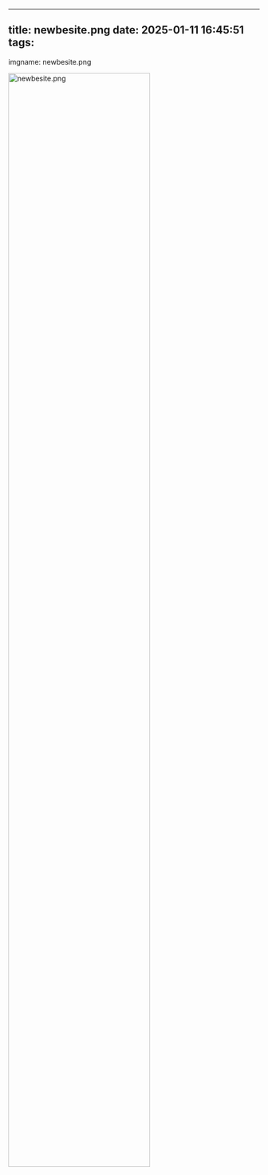 
---
title: newbesite.png
date: 2025-01-11 16:45:51
tags:
---
imgname: newbesite.png
<!--more-->
<img src='/images/newbesite.png' alt='newbesite.png' width=75% height=75%>